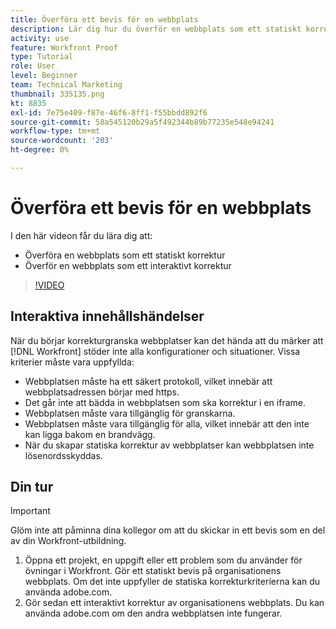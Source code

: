 ```yaml
---
title: Överföra ett bevis för en webbplats
description: Lär dig hur du överför en webbplats som ett statiskt korrektur och interaktivt korrektur i [!DNL  Workfront].
activity: use
feature: Workfront Proof
type: Tutorial
role: User
level: Beginner
team: Technical Marketing
thumbnail: 335135.png
kt: 8835
exl-id: 7e75e409-f87e-46f6-8ff1-f55bbdd892f6
source-git-commit: 58a545120b29a5f492344b89b77235e548e94241
workflow-type: tm+mt
source-wordcount: '203'
ht-degree: 0%

---
```


# Överföra ett bevis för en webbplats

I den här videon får du lära dig att:

* Överföra en webbplats som ett statiskt korrektur
* Överför en webbplats som ett interaktivt korrektur

>[!VIDEO](https://video.tv.adobe.com/v/335135/?quality=12)


## Interaktiva innehållshändelser

När du börjar korrekturgranska webbplatser kan det hända att du märker att [!DNL Workfront] stöder inte alla konfigurationer och situationer. Vissa kriterier måste vara uppfyllda:

* Webbplatsen måste ha ett säkert protokoll, vilket innebär att webbplatsadressen börjar med https.
* Det går inte att bädda in webbplatsen som ska korrektur i en iframe.
* Webbplatsen måste vara tillgänglig för granskarna.
* Webbplatsen måste vara tillgänglig för alla, vilket innebär att den inte kan ligga bakom en brandvägg.
* När du skapar statiska korrektur av webbplatser kan webbplatsen inte lösenordsskyddas.

## Din tur

>[!IMPORTANT]
>
>Glöm inte att påminna dina kollegor om att du skickar in ett bevis som en del av din Workfront-utbildning.

1. Öppna ett projekt, en uppgift eller ett problem som du använder för övningar i Workfront. Gör ett statiskt bevis på organisationens webbplats. Om det inte uppfyller de statiska korrekturkriterierna kan du använda adobe.com.
1. Gör sedan ett interaktivt korrektur av organisationens webbplats. Du kan använda adobe.com om den andra webbplatsen inte fungerar.

<!-- 
Learn more about these considerations in the articles Generate a static proof for a website or other web content and Generate an interactive proof for a website or other web content. 
-->

<!--
### Learn more
[!DNL Workfront] also supports interactive proofing of files generated from a ZIP file. Learn how to prepare the ZIP file for uploading in the article Interactive content proofs.

* Generate a static proof for a website or other web content
* Generate an interactive proof for a website or other web content
* Generate a proof for interactive content in a ZIP file
* Understand the desktop proofing viewer
* Install the desktop proofing viewer
-->
